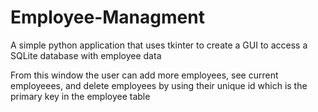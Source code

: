 # Employee-Managment
A simple python application that uses tkinter to create a GUI to access a SQLite database with employee data

From this window the user can add more employees, see current employeees, and delete employees by using their unique id which is the primary key in the employee table
